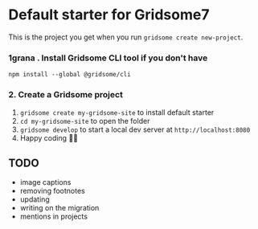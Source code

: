 # Default starter for Gridsome7

This is the project you get when you run `gridsome create new-project`.

### 1grana . Install Gridsome CLI tool if you don't have

`npm install --global @gridsome/cli`

### 2. Create a Gridsome project

1. `gridsome create my-gridsome-site` to install default starter
2. `cd my-gridsome-site` to open the folder
3. `gridsome develop` to start a local dev server at `http://localhost:8080`
4. Happy coding 🎉🙌

## TODO

- image captions
- removing footnotes
- updating
- writing on the migration
- mentions in projects
